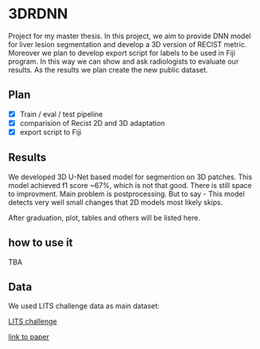 # 3DRDNN
Project for my master thesis. In this project, we aim to provide DNN model for liver lesion segmentation and develop a 3D version of RECIST metric. Moreover we plan to develop export script for labels to be used in Fiji program. In this way we can show and ask radiologists to evaluate our results. As the results we plan create the new public dataset.

## Plan

- [x] Train / eval / test pipeline
- [x] comparision of Recist 2D and 3D adaptation
- [x] export script to Fiji

## Results

We developed 3D U-Net based model for segmention on 3D patches. This model achieved f1 score ~67%, which is not that good. There is still space to improvment. Main problem is postprocessing. But to say - This model detects very well small changes that 2D models most likely skips.

After graduation, plot, tables and others will be listed here.

## how to use it
TBA


## Data

We used LITS challenge data as main dataset:

[LITS challenge](https://competitions.codalab.org/competitions/17094)

[link to paper](https://arxiv.org/pdf/1901.04056.pdf)